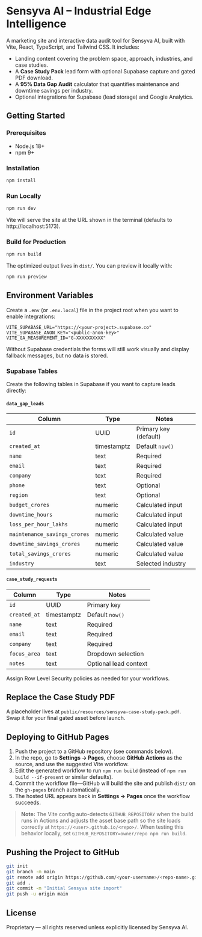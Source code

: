# Sensyva AI – Industrial Edge Intelligence

A marketing site and interactive data audit tool for Sensyva AI, built with Vite, React, TypeScript, and Tailwind CSS. It includes:

- Landing content covering the problem space, approach, industries, and case studies.
- A **Case Study Pack** lead form with optional Supabase capture and gated PDF download.
- A **95% Data Gap Audit** calculator that quantifies maintenance and downtime savings per industry.
- Optional integrations for Supabase (lead storage) and Google Analytics.

## Getting Started

### Prerequisites

- Node.js 18+
- npm 9+

### Installation

```bash
npm install
```

### Run Locally

```bash
npm run dev
```

Vite will serve the site at the URL shown in the terminal (defaults to http://localhost:5173).

### Build for Production

```bash
npm run build
```

The optimized output lives in `dist/`. You can preview it locally with:

```bash
npm run preview
```

## Environment Variables

Create a `.env` (or `.env.local`) file in the project root when you want to enable integrations:

```
VITE_SUPABASE_URL="https://<your-project>.supabase.co"
VITE_SUPABASE_ANON_KEY="<public-anon-key>"
VITE_GA_MEASUREMENT_ID="G-XXXXXXXXXX"
```

Without Supabase credentials the forms will still work visually and display fallback messages, but no data is stored.

### Supabase Tables

Create the following tables in Supabase if you want to capture leads directly:

#### `data_gap_leads`

| Column                         | Type    | Notes                                      |
|--------------------------------|---------|--------------------------------------------|
| `id`                           | UUID    | Primary key (default)                      |
| `created_at`                   | timestamptz | Default `now()`                         |
| `name`                         | text    | Required                                   |
| `email`                        | text    | Required                                   |
| `company`                      | text    | Required                                   |
| `phone`                        | text    | Optional                                   |
| `region`                       | text    | Optional                                   |
| `budget_crores`                | numeric | Calculated input                           |
| `downtime_hours`               | numeric | Calculated input                           |
| `loss_per_hour_lakhs`         | numeric | Calculated input                           |
| `maintenance_savings_crores`   | numeric | Calculated value                           |
| `downtime_savings_crores`      | numeric | Calculated value                           |
| `total_savings_crores`         | numeric | Calculated value                           |
| `industry`                     | text    | Selected industry                          |

#### `case_study_requests`

| Column          | Type        | Notes                                 |
|-----------------|-------------|---------------------------------------|
| `id`            | UUID        | Primary key                           |
| `created_at`    | timestamptz | Default `now()`                       |
| `name`          | text        | Required                              |
| `email`         | text        | Required                              |
| `company`       | text        | Required                              |
| `focus_area`    | text        | Dropdown selection                    |
| `notes`         | text        | Optional lead context                 |

Assign Row Level Security policies as needed for your workflows.

## Replace the Case Study PDF

A placeholder lives at `public/resources/sensyva-case-study-pack.pdf`. Swap it for your final gated asset before launch.

## Deploying to GitHub Pages

1. Push the project to a GitHub repository (see commands below).
2. In the repo, go to **Settings → Pages**, choose **GitHub Actions** as the source, and use the suggested Vite workflow.
3. Edit the generated workflow to run `npm run build` (instead of `npm run build --if-present` or similar defaults).
4. Commit the workflow file—GitHub will build the site and publish `dist/` on the `gh-pages` branch automatically.
5. The hosted URL appears back in **Settings → Pages** once the workflow succeeds.

> **Note:** The Vite config auto-detects `GITHUB_REPOSITORY` when the build runs in Actions and adjusts the asset base path so the site loads correctly at `https://<user>.github.io/<repo>/`. When testing this behavior locally, set `GITHUB_REPOSITORY=owner/repo npm run build`.

## Pushing the Project to GitHub

```bash
git init
git branch -m main
git remote add origin https://github.com/<your-username>/<repo-name>.git
git add .
git commit -m "Initial Sensyva site import"
git push -u origin main
```

## License

Proprietary — all rights reserved unless explicitly licensed by Sensyva AI.
